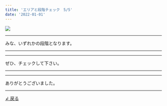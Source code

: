 ```yaml
---
title: 'エリアと段階チェック　5/5'
date: '2022-01-01'
---
```

![](/images/00.jpg)
***
みな、いずれかの段階となります。
***
***
ぜひ、チェックして下さい。
***
***
ありがとうございました。
***
[ ↲ 戻る ](https://01234567890.thebase.in/about)

